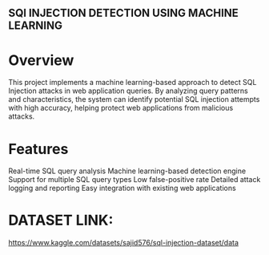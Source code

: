 ## SQl INJECTION DETECTION USING MACHINE LEARNING

# Overview
This project implements a machine learning-based approach to detect SQL Injection attacks in web application queries. By analyzing query patterns and characteristics, the system can identify potential SQL injection attempts with high accuracy, helping protect web applications from malicious attacks.
 
 # Features

Real-time SQL query analysis
Machine learning-based detection engine
Support for multiple SQL query types
Low false-positive rate
Detailed attack logging and reporting
Easy integration with existing web applications

# DATASET LINK:
https://www.kaggle.com/datasets/sajid576/sql-injection-dataset/data
